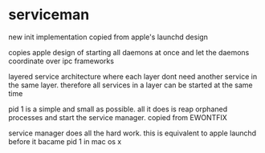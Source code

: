 serviceman
==========

new init implementation copied from apple's launchd design

copies apple design of starting all daemons at once and let the daemons coordinate over ipc frameworks

layered service architecture where each layer dont need another service in the same layer. therefore all services in a layer can be started at the same time

pid 1 is a simple and small as possible. all it does is reap orphaned processes and start the service manager. copied from EWONTFIX

service manager does all the hard work. this is equivalent to apple launchd before it bacame pid 1 in mac os x
